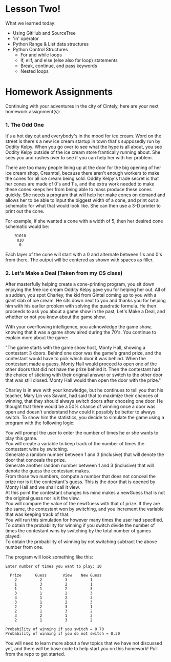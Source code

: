 # Lesson Two!
What we learned today:

  * Using GitHub and SourceTree
  * 'in' operator
  * Python Range & List data structures
  * Python Control Structures
    * For and while loops
    * If, elif, and else (else also for loop) statements
    * Break, continue, and pass keywords
    * Nested loops

# Homework Assignments
Continuing with your adventures in the city of Cintely, here are your next homework assignment(s):

### 1. The Odd One
It's a hot day out and everybody's in the mood for ice cream. Word on the street is there's a new ice cream startup in town that's supposedly run by Oddity Kelpy. When you go over to see what the hype is all about, you see Oddity Kelpy outside of the ice cream store frantically running about. She sees you and rushes over to see if you can help her with her problem. 

There are too many people lining up at the door for the big opening of her ice cream shop, Creamtel, because there aren't enough workers to make the cones for all ice cream being sold. Oddity Kelpy's trade secret is that her cones are made of 0's and 1's, and the extra work needed to make these cones keeps her from being able to mass produce these cones quickly. She needs a program that will help her make cones on demand and allows her to be able to input the biggest width of a cone, and print out a schematic for what that would look like. She can then use a 3-D printer to print out the cone.

For example, if she wanted a cone with a width of 5, then her desired cone schematic would be:

```
    01010
     010
      0
```

Each layer of the cone will start with a 0 and alternate between 1's and 0's from there. The output will be centered as shown with spaces as filler.

### 2. Let's Make a Deal (Taken from my CS class)
After masterfully helping create a cone-printing program, you sit down enjoying the free ice cream Oddity Kelpy gave you for helping her out. All of a sudden, you spot Charley, the kid from Gintel coming up to you with a giant slab of ice cream. He sits down next to you and thanks you for helping him with his earlier problem with solving the quadratic formula. He then proceeds to ask you about a game show in the past, Let's Make a Deal, and whether or not you know about the game show. 

With your overflowing intelligence, you acknowledge the game show, knowing that it was a game show aired during the 70's. You continue to explain more about the game:

"The game starts with the game show host, Monty Hall, showing a contestant 3 doors. Behind one door was the game's grand prize, and the contestant would have to pick which door it was behind. When the contestant made a guess, Monty Hall would proceed to open one of the other doors that did not have the prize behind it. Then the contestant had the choice of sticking with their original answer or switch to the other door that was still closed. Monty Hall would then open the door with the prize."

Charley is in awe with your knowledge, but he continues to tell you that his teacher, Mary Lin vos Savant, had said that to maximize their chances of winning, that they should always switch doors after choosing one door. He thought that there would be a 50% chance of winning once a door was open and doesn't understand how could it possibly be better to always switch. To show him the statistics, you decide to simulate the game using a program with the following logic:

You will prompt the user to enter the number of times he or she wants to play this game.  
You will create a variable to keep track of the number of times the contestant wins by switching.  
Generate a random number between 1 and 3 (inclusive) that will denote the door that conceals the prize.  
Generate another random number between 1 and 3 (inclusive) that will denote the guess the contestant makes.  
From those two numbers, compute a number that does not conceal the prize nor is it the contestant's guess. This is the door that is opened by Monty Hall and we shall call it view.  
At this point the contestant changes his mind makes a newGuess that is not the original guess nor is it the view.  
You will compare the value of the newGuess with that of prize. If they are the same, the contestant won by switching, and you increment the variable that was keeping track of that.  
You will run this simulation for however many times the user had specified.  
To obtain the probability for winning if you switch divide the number of times the contestant wins by switching by the total number of games played.  
To obtain the probability of winning by not switching subtract the above number from one.  

The program will look something like this:
```
Enter number of times you want to play: 10

  Prize      Guess       View    New Guess 
    2          2          3          1     
    1          3          2          1     
    1          1          2          3     
    3          1          2          3     
    3          1          2          3     
    3          1          2          3     
    2          2          3          1     
    2          1          3          2     
    3          2          1          3     
    2          1          3          2     

Probability of winning if you switch = 0.70
Probability of winning if you do not switch = 0.30
```


You will need to learn more about a few topics that we have not discussed yet, and there will be base code to help start you on this homework! Pull from the repo to get started.